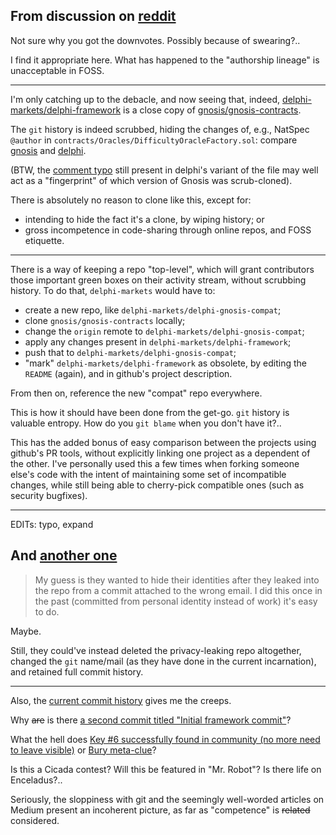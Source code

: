 ## From discussion on [reddit](https://np.reddit.com/r/DelphiMarkets/comments/6ovjrq/we_are_delphi_ask_us_anything/dkotovo/)

Not sure why you got the downvotes. Possibly because of swearing?..

I find it appropriate here. What has happened to the "authorship lineage" is unacceptable in FOSS.

-----

I'm only catching up to the debacle, and now seeing that, indeed, [delphi-markets/delphi-framework](https://github.com/delphi-markets/delphi-framework) is a close copy of [gnosis/gnosis-contracts](https://github.com/gnosis/gnosis-contracts).

The `git` history is indeed scrubbed, hiding the changes of, e.g., NatSpec `@author` in `contracts/Oracles/DifficultyOracleFactory.sol`: compare [gnosis](https://github.com/gnosis/gnosis-contracts/blob/354668d21e824015ac370d5aa20a61540b9e2b1f/contracts/Oracles/DifficultyOracleFactory.sol#L6) and [delphi](https://github.com/delphi-markets/delphi-framework/blob/049a560f3621b408b305c1199819b86a3769c54f/contracts/Oracles/DifficultyOracleFactory.sol#L6).

(BTW, the [comment typo](https://github.com/delphi-markets/delphi-framework/blob/049a560f3621b408b305c1199819b86a3769c54f/contracts/Oracles/DifficultyOracleFactory.sol#L5) still present in delphi's variant of the file may well act as a "fingerprint" of which version of Gnosis was scrub-cloned).

There is absolutely no reason to clone like this, except for:

* intending to hide the fact it's a clone, by wiping history; or
* gross incompetence in code-sharing through online repos, and FOSS etiquette.

-----

There is a way of keeping a repo "top-level", which will grant contributors those important green boxes on their activity stream, without scrubbing history. To do that, `delphi-markets` would have to:

* create a new repo, like `delphi-markets/delphi-gnosis-compat`;
* clone `gnosis/gnosis-contracts` locally;
* change the `origin` remote to `delphi-markets/delphi-gnosis-compat`;
* apply any changes present in `delphi-markets/delphi-framework`;
* push that to `delphi-markets/delphi-gnosis-compat`;
* "mark" `delphi-markets/delphi-framework` as obsolete, by editing the `README` (again), and in github's project description.

From then on, reference the new "compat" repo everywhere.

This is how it should have been done from the get-go. `git` history is valuable entropy. How do you `git blame` when you don't have it?..

This has the added bonus of easy comparison between the projects using github's PR tools, without explicitly linking one project as a dependent of the other. I've personally used this a few times when forking someone else's code with the intent of maintaining some set of incompatible changes, while still being able to cherry-pick compatible ones (such as security bugfixes).

-----

EDITs: typo, expand


## And [another one](https://np.reddit.com/r/DelphiMarkets/comments/6ovjrq/we_are_delphi_ask_us_anything/dkp224j/)

> My guess is they wanted to hide their identities after they leaked into the repo from a commit attached to the wrong email. I did this once in the past (committed from personal identity instead of work) it's easy to do.

Maybe.

Still, they could've instead deleted the privacy-leaking repo altogether, changed the `git` name/mail (as they have done in the current incarnation), and retained full commit history.

-----

Also, the [current commit history](https://github.com/delphi-markets/delphi-framework/commits/master) gives me the creeps.

Why ~~are~~ is there [a second commit titled "Initial framework commit"](https://github.com/delphi-markets/delphi-framework/commit/bfb11b79921bc7dcac46fdbb8ab8dcf685cd00ee)?

What the hell does [Key #6 successfully found in community (no more need to leave visible)](https://github.com/delphi-markets/delphi-framework/commit/80c4d6fa0db50cf460bab4b01a6ef400c1348815) or [Bury meta-clue](https://github.com/delphi-markets/delphi-framework/commit/1747b3536ec03c2779f36779faa5a3727ff12218)?

Is this a Cicada contest? Will this be featured in "Mr. Robot"? Is there life on Enceladus?..

Seriously, the sloppiness with git and the seemingly well-worded articles on Medium present an incoherent picture, as far as "competence" is ~~related~~ considered.
